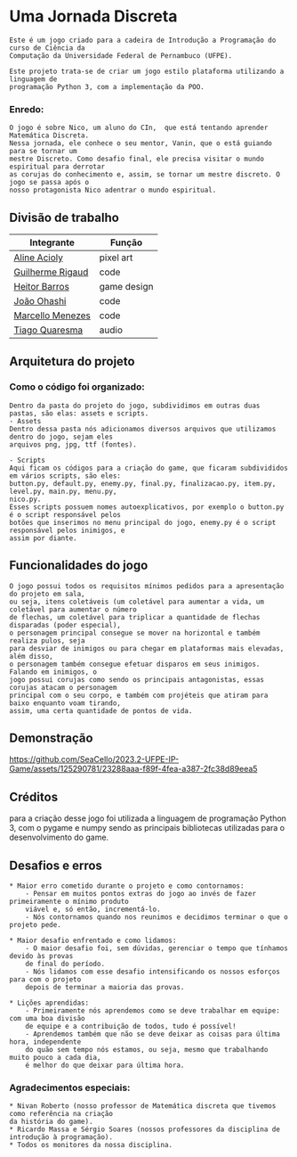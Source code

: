 # Uma Jornada Discreta

    Este é um jogo criado para a cadeira de Introdução a Programação do curso de Ciência da
    Computação da Universidade Federal de Pernambuco (UFPE).
[escrever a história do game]: #

    Este projeto trata-se de criar um jogo estilo plataforma utilizando a linguagem de
    programação Python 3, com a implementação da POO. 
### Enredo:
    O jogo é sobre Nico, um aluno do CIn,  que está tentando aprender Matemática Discreta.
    Nessa jornada, ele conhece o seu mentor, Vanin, que o está guiando para se tornar um 
    mestre Discreto. Como desafio final, ele precisa visitar o mundo espiritual para derrotar
    as corujas do conhecimento e, assim, se tornar um mestre discreto. O jogo se passa após o
    nosso protagonista Nico adentrar o mundo espiritual.
    


## Divisão de trabalho


  | **Integrante** | **Função** |
  | ---------- | ------ |
  | [Aline Acioly](https://www.github.com/aanasc4) | pixel art |
  | [Guilherme Rigaud](https://www.github.com/gui-rigaud) | code |
  | [Heitor Barros](https://www.github.com/h3ithor) | game design |
  | [João Ohashi](https://www.github.com/Ohashi1409) | code |
  | [Marcello Menezes](https://www.github.com/SeaCello) | code |
  | [Tiago Quaresma](https://www.github.com/tiagohmq) | audio |

## Arquitetura do projeto
### Como o código foi organizado:
    Dentro da pasta do projeto do jogo, subdividimos em outras duas pastas, são elas: assets e scripts.
    - Assets
    Dentro dessa pasta nós adicionamos diversos arquivos que utilizamos dentro do jogo, sejam eles
    arquivos png, jpg, ttf (fontes).

    - Scripts
    Aqui ficam os códigos para a criação do game, que ficaram subdivididos em vários scripts, são eles:
    button.py, default.py, enemy.py, final.py, finalizacao.py, item.py, level.py, main.py, menu.py,
    nico.py.
    Esses scripts possuem nomes autoexplicativos, por exemplo o button.py é o script responsável pelos
    botões que inserimos no menu principal do jogo, enemy.py é o script responsável pelos inimigos, e 
    assim por diante.
  
## Funcionalidades do jogo
    O jogo possui todos os requisitos mínimos pedidos para a apresentação do projeto em sala,
    ou seja, itens coletáveis (um coletável para aumentar a vida, um coletável para aumentar o número
    de flechas, um coletável para triplicar a quantidade de flechas disparadas (poder especial),
    o personagem principal consegue se mover na horizontal e também realiza pulos, seja
    para desviar de inimigos ou para chegar em plataformas mais elevadas, além disso,
    o personagem também consegue efetuar disparos em seus inimigos. Falando em inimigos, o 
    jogo possui corujas como sendo os principais antagonistas, essas corujas atacam o personagem
    principal com o seu corpo, e também com projéteis que atiram para baixo enquanto voam tirando,
    assim, uma certa quantidade de pontos de vida.
        
## Demonstração
[Aqui ficará uma demonstração do jogo (pode ser com gif, captura de tela...)]: #



https://github.com/SeaCello/2023.2-UFPE-IP-Game/assets/125290781/23288aaa-f89f-4fea-a387-2fc38d89eea5



[## Ambiente de Desenvolvimento]: #
    
## Créditos
 [Aqui ficarão as bibliotecas que utilizaram, linguagens e afins ...]: #
 [ficarão também inspirações utilizadas para realizar o game (nesse caso nivan seria uma das inspirações)]: #
    para a criação desse jogo foi utilizada a linguagem de programação Python 3, com o pygame e 
    numpy sendo as principais bibliotecas utilizadas para o desenvolvimento do game.

## Desafios e erros
    * Maior erro cometido durante o projeto e como contornamos: 
        - Pensar em muitos pontos extras do jogo ao invés de fazer primeiramente o mínimo produto
        viável e, só então, incrementá-lo.
        - Nós contornamos quando nos reunimos e decidimos terminar o que o projeto pede.

    * Maior desafio enfrentado e como lidamos:
        - O maior desafio foi, sem dúvidas, gerenciar o tempo que tínhamos devido às provas
        de final do período.
        - Nós lidamos com esse desafio intensificando os nossos esforços para com o projeto
        depois de terminar a maioria das provas.

    * Lições aprendidas:
        - Primeiramente nós aprendemos como se deve trabalhar em equipe: com uma boa divisão
        de equipe e a contribuição de todos, tudo é possível!
        - Aprendemos também que não se deve deixar as coisas para última hora, independente
        do quão sem tempo nós estamos, ou seja, mesmo que trabalhando muito pouco a cada dia, 
        é melhor do que deixar para última hora.
        
### Agradecimentos especiais:
    * Nivan Roberto (nosso professor de Matemática discreta que tivemos como referência na criação
    da história do game).
    * Ricardo Massa e Sérgio Soares (nossos professores da disciplina de introdução à programação).
    * Todos os monitores da nossa disciplina.

